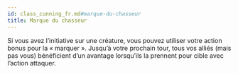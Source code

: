 ```yaml
---
id: class_cunning_fr.md#marque-du-chasseur
title: Marque du chasseur
---
```


Si vous avez l’initiative sur une créature, vous pouvez utiliser votre action bonus pour la « marquer ». Jusqu’à votre prochain tour, tous vos alliés (mais pas vous) bénéficient d’un avantage lorsqu’ils la prennent pour cible avec l’action attaquer.

